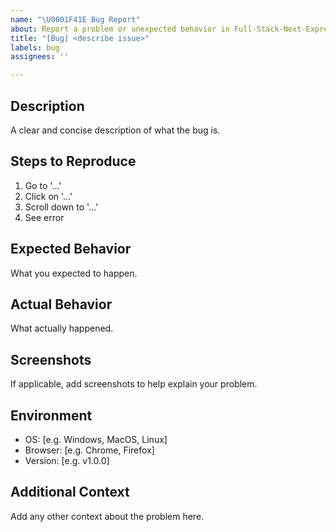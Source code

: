 ```yaml
---
name: "\U0001F41E Bug Report"
about: Report a problem or unexpected behavior in Full-Stack-Next-Express-PostgreSQl-Template
title: "[Bug] <describe issue>"
labels: bug
assignees: ''

---
```


## Description

A clear and concise description of what the bug is.

## Steps to Reproduce

1. Go to '...'
2. Click on '...'
3. Scroll down to '...'
4. See error

## Expected Behavior

What you expected to happen.

## Actual Behavior

What actually happened.

## Screenshots

If applicable, add screenshots to help explain your problem.

## Environment

- OS: [e.g. Windows, MacOS, Linux]
- Browser: [e.g. Chrome, Firefox]
- Version: [e.g. v1.0.0]

## Additional Context

Add any other context about the problem here.
